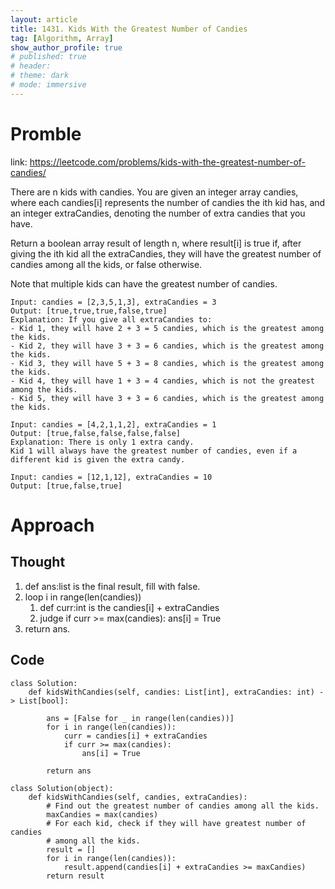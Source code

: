```yaml
---
layout: article
title: 1431. Kids With the Greatest Number of Candies
tag: [Algorithm, Array]
show_author_profile: true
# published: true
# header:
# theme: dark
# mode: immersive
---
```


# Promble

link: https://leetcode.com/problems/kids-with-the-greatest-number-of-candies/

There are n kids with candies. You are given an integer array candies, where each candies[i] represents the number of candies the ith kid has, and an integer extraCandies, denoting the number of extra candies that you have.

Return a boolean array result of length n, where result[i] is true if, after giving the ith kid all the extraCandies, they will have the greatest number of candies among all the kids, or false otherwise.

Note that multiple kids can have the greatest number of candies.

```
Input: candies = [2,3,5,1,3], extraCandies = 3
Output: [true,true,true,false,true] 
Explanation: If you give all extraCandies to:
- Kid 1, they will have 2 + 3 = 5 candies, which is the greatest among the kids.
- Kid 2, they will have 3 + 3 = 6 candies, which is the greatest among the kids.
- Kid 3, they will have 5 + 3 = 8 candies, which is the greatest among the kids.
- Kid 4, they will have 1 + 3 = 4 candies, which is not the greatest among the kids.
- Kid 5, they will have 3 + 3 = 6 candies, which is the greatest among the kids.
```

```
Input: candies = [4,2,1,1,2], extraCandies = 1
Output: [true,false,false,false,false] 
Explanation: There is only 1 extra candy.
Kid 1 will always have the greatest number of candies, even if a different kid is given the extra candy.
```

```
Input: candies = [12,1,12], extraCandies = 10
Output: [true,false,true]
```

# Approach

## Thought

1. def ans:list is the final result, fill with false.
2. loop i in range(len(candies))
   1. def curr:int is the candies[i] + extraCandies
   2. judge if curr >= max(candies): ans[i] = True 
3. return ans.

## Code 

```
class Solution:
    def kidsWithCandies(self, candies: List[int], extraCandies: int) -> List[bool]:

        ans = [False for _ in range(len(candies))]
        for i in range(len(candies)):
            curr = candies[i] + extraCandies 
            if curr >= max(candies):
                ans[i] = True 

        return ans  
```

```
class Solution(object):
    def kidsWithCandies(self, candies, extraCandies):
        # Find out the greatest number of candies among all the kids.
        maxCandies = max(candies)
        # For each kid, check if they will have greatest number of candies
        # among all the kids.
        result = []
        for i in range(len(candies)):            
            result.append(candies[i] + extraCandies >= maxCandies)
        return result
```